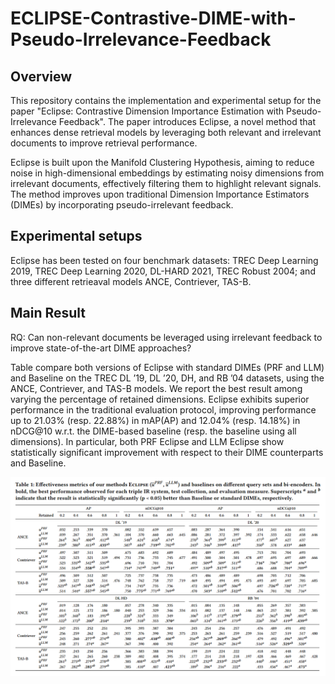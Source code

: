 # ECLIPSE-Contrastive-DIME-with-Pseudo-Irrelevance-Feedback


## Overview
This repository contains the implementation and experimental setup for the paper "Eclipse: Contrastive Dimension Importance Estimation with Pseudo-Irrelevance Feedback". The paper introduces Eclipse, a novel method that enhances dense retrieval models by leveraging both relevant and irrelevant documents to improve retrieval performance.

Eclipse is built upon the Manifold Clustering Hypothesis, aiming to reduce noise in high-dimensional embeddings by estimating noisy dimensions from irrelevant documents, effectively filtering them to highlight relevant signals. The method improves upon traditional Dimension Importance Estimators (DIMEs) by incorporating pseudo-irrelevant feedback.

## Experimental setups
Eclipse has been tested on four benchmark datasets: TREC Deep Learning 2019, TREC Deep Learning 2020, DL-HARD 2021, TREC Robust 2004; and three different retrieaval models ANCE, Contriever, TAS-B. 

## Main Result

RQ: Can non-relevant documents be leveraged using irrelevant feedback to improve state-of-the-art DIME approaches?

Table compare both versions of Eclipse with standard
DIMEs (PRF and LLM) and Baseline on the TREC DL ’19, DL ’20, DH, and
RB ’04 datasets, using the ANCE, Contriever, and TAS-B models. We report
the best result among varying the percentage of retained dimensions. Eclipse
exhibits superior performance in the traditional evaluation protocol, improving
performance up to 21.03% (resp. 22.88%) in mAP(AP) and 12.04\% (resp. 14.18%) in nDCG@10 w.r.t. the DIME-based baseline (resp. the baseline using all dimensions). In particular,
both PRF Eclipse and LLM Eclipse show statistically significant improvement
with respect to their DIME counterparts and Baseline. 

<div align="center">
<img src="comparison-eclipse-baselines.png" alt="" width="1000"/>
<div>
